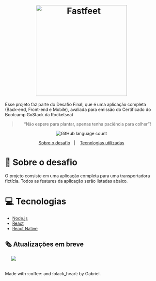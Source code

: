<h1 align="center">
  <img alt="Fastfeet" title="Fastfeet" src="https://user-images.githubusercontent.com/53301430/73714014-4579ea80-46ee-11ea-9c34-da7069b1265c.png" width="300px" />
</h1>

<p>Esse projeto faz parte do Desafio Final, que é uma aplicação completa (Back-end, Front-end e Mobile), avaliada para emissão do Certificado do Bootcamp GoStack da Rocketseat</p>

<blockquote align="center">“Não espere para plantar, apenas tenha paciência para colher”!</blockquote>

<p align="center">
  <img alt="GitHub language count" src="https://img.shields.io/github/languages/count/perinazzoo/fastfeet?color=%2304D361">
</p>

<p align="center">
  <a href="#feet-sobre-o-desafio">Sobre o desafio</a>&nbsp;&nbsp;&nbsp;|&nbsp;&nbsp;&nbsp;
  <a href="#computer-tecnologias">Tecnologias utilizadas</a>
</p>


# :feet: Sobre o desafio

O projeto consiste em uma aplicação completa para uma transportadora fictícia. Todos as features da aplicação serão listadas abaixo.


# :computer: Tecnologias

* <a target="_blank" href="https://nodejs.org/en/">Node.js</a>
* <a target="_blank" href="https://pt-br.reactjs.org/">React</a>
* <a target="_blank" href="https://facebook.github.io/react-native/">React Native</a>

## :newspaper_roll: Atualizações em breve

<img style="margin-left: 20px" src="https://user-images.githubusercontent.com/53301430/73714713-84a93b00-46f0-11ea-8364-cb736ed395ed.gif"/>
<br>
<br>
<br>
Made with :coffee: and :black_heart: by Gabriel.
